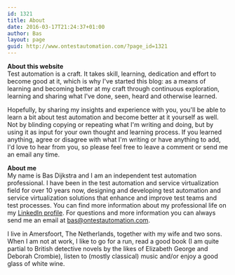 ```yaml
---
id: 1321
title: About
date: 2016-03-17T21:24:37+01:00
author: Bas
layout: page
guid: http://www.ontestautomation.com/?page_id=1321
---
```

**About this website**  
Test automation is a craft. It takes skill, learning, dedication and effort to become good at it, which is why I've started this blog: as a means of learning and becoming better at my craft through continuous exploration, learning and sharing what I've done, seen, heard and otherwise learned.

Hopefully, by sharing my insights and experience with you, you'll be able to learn a bit about test automation and become better at it yourself as well. Not by blinding copying or repeating what I'm writing and doing, but by using it as input for your own thought and learning process. If you learned anything, agree or disagree with what I'm writing or have anything to add, I'd love to hear from you, so please feel free to leave a comment or send me an email any time.

**About me**  
My name is Bas Dijkstra and I am an independent test automation professional. I have been in the test automation and service virtualization field for over 10 years now, designing and developing test automation and service virtualization solutions that enhance and improve test teams and test processes. You can find more information about my professional life on my <a href="https://nl.linkedin.com/in/basdijkstra" target="_blank" rel="noopener noreferrer">LinkedIn profile</a>. For questions and more information you can always send me an email at bas@ontestautomation.com.

I live in Amersfoort, The Netherlands, together with my wife and two sons. When I am not at work, I like to go for a run, read a good book (I am quite partial to British detective novels by the likes of Elizabeth George and Deborah Crombie), listen to (mostly classical) music and/or enjoy a good glass of white wine.
